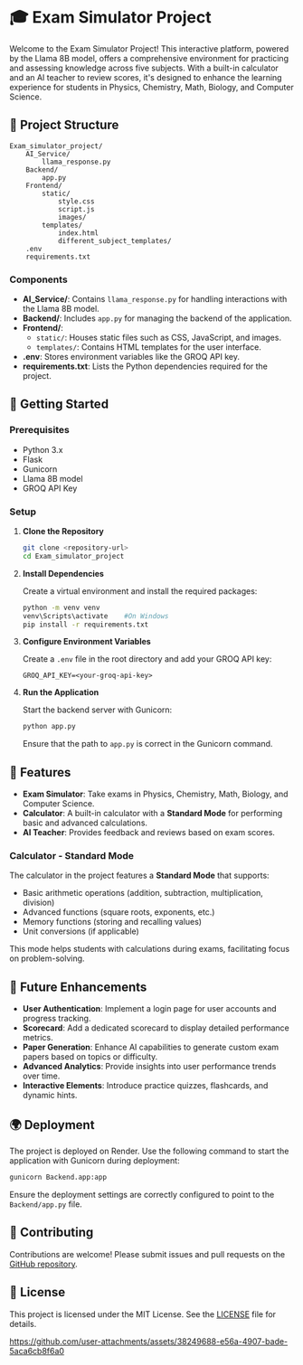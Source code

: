 
# 🎓 Exam Simulator Project 

Welcome to the Exam Simulator Project! This interactive platform, powered by the Llama 8B model, offers a comprehensive environment for practicing and assessing knowledge across five subjects. With a built-in calculator and an AI teacher to review scores, it's designed to enhance the learning experience for students in Physics, Chemistry, Math, Biology, and Computer Science.

## 📂 Project Structure

```
Exam_simulator_project/
    AI_Service/
        llama_response.py
    Backend/
        app.py
    Frontend/
        static/
            style.css
            script.js
            images/
        templates/
            index.html
            different_subject_templates/
    .env
    requirements.txt
```

### Components

- **AI_Service/**: Contains `llama_response.py` for handling interactions with the Llama 8B model.
- **Backend/**: Includes `app.py` for managing the backend of the application.
- **Frontend/**: 
  - `static/`: Houses static files such as CSS, JavaScript, and images.
  - `templates/`: Contains HTML templates for the user interface.
- **.env**: Stores environment variables like the GROQ API key.
- **requirements.txt**: Lists the Python dependencies required for the project.

## 🚀 Getting Started

### Prerequisites

- Python 3.x
- Flask
- Gunicorn
- Llama 8B model
- GROQ API Key

### Setup

1. **Clone the Repository**

   ```bash
   git clone <repository-url>
   cd Exam_simulator_project
   ```

2. **Install Dependencies**

   Create a virtual environment and install the required packages:

   ```bash
   python -m venv venv
   venv\Scripts\activate    #On Windows
   pip install -r requirements.txt
   ```

3. **Configure Environment Variables**

   Create a `.env` file in the root directory and add your GROQ API key:

   ```plaintext
   GROQ_API_KEY=<your-groq-api-key>
   ```

4. **Run the Application**

   Start the backend server with Gunicorn:

   ```bash
   python app.py
   ```

   Ensure that the path to `app.py` is correct in the Gunicorn command.

## 🌟 Features

- **Exam Simulator**: Take exams in Physics, Chemistry, Math, Biology, and Computer Science.
- **Calculator**: A built-in calculator with a **Standard Mode** for performing basic and advanced calculations.
- **AI Teacher**: Provides feedback and reviews based on exam scores.

### Calculator - Standard Mode

The calculator in the project features a **Standard Mode** that supports:
- Basic arithmetic operations (addition, subtraction, multiplication, division)
- Advanced functions (square roots, exponents, etc.)
- Memory functions (storing and recalling values)
- Unit conversions (if applicable)

This mode helps students with calculations during exams, facilitating focus on problem-solving.

## 🚧 Future Enhancements

- **User Authentication**: Implement a login page for user accounts and progress tracking.
- **Scorecard**: Add a dedicated scorecard to display detailed performance metrics.
- **Paper Generation**: Enhance AI capabilities to generate custom exam papers based on topics or difficulty.
- **Advanced Analytics**: Provide insights into user performance trends over time.
- **Interactive Elements**: Introduce practice quizzes, flashcards, and dynamic hints.

## 🌍 Deployment

The project is deployed on Render. Use the following command to start the application with Gunicorn during deployment:

```bash
gunicorn Backend.app:app
```

Ensure the deployment settings are correctly configured to point to the `Backend/app.py` file.

## 🤝 Contributing

Contributions are welcome! Please submit issues and pull requests on the [GitHub repository](<repository-url>).

## 📜 License

This project is licensed under the MIT License. See the [LICENSE](LICENSE) file for details.


https://github.com/user-attachments/assets/38249688-e56a-4907-bade-5aca6cb8f6a0


